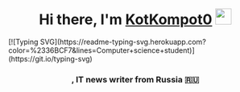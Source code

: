 <h1 align="center">Hi there, I'm <a href="https://github.com/KotKompot0" target="_blank">KotKompot0</a> 
<img src="https://github.com/blackcater/blackcater/raw/main/images/Hi.gif" height="32"/></h1>
[![Typing SVG](https://readme-typing-svg.herokuapp.com?color=%2336BCF7&lines=Computer+science+student)](https://git.io/typing-svg)
<h3 align="center">, IT news writer from Russia 🇷🇺</h3>
